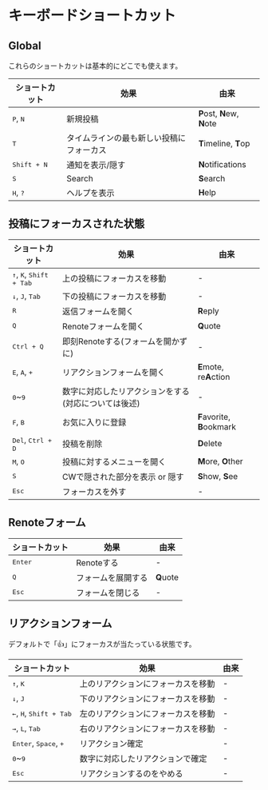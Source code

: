 # キーボードショートカット

## Global
これらのショートカットは基本的にどこでも使えます。
<table>
    <thead>
        <tr><th>ショートカット</th><th>効果</th><th>由来</th></tr>
    </thead>
    <tbody>
        <tr><td><kbd class="key">P</kbd>, <kbd class="key">N</kbd></td><td>新規投稿</td><td><b>P</b>ost, <b>N</b>ew, <b>N</b>ote</td></tr>
        <tr><td><kbd class="key">T</kbd></td><td>タイムラインの最も新しい投稿にフォーカス</td><td><b>T</b>imeline, <b>T</b>op</td></tr>
        <tr><td><kbd class="group"><kbd class="key">Shift</kbd> + <kbd class="key">N</kbd></kbd></td><td>通知を表示/隠す</td><td><b>N</b>otifications</td></tr>
        <tr><td><kbd class="key">S</kbd></td><td>Search</td><td><b>S</b>earch</td></tr>
        <tr><td><kbd class="key">H</kbd>, <kbd class="key">?</kbd></td><td>ヘルプを表示</td><td><b>H</b>elp</td></tr>
    </tbody>
</table>

## 投稿にフォーカスされた状態
<table>
    <thead>
        <tr><th>ショートカット</th><th>効果</th><th>由来</th></tr>
    </thead>
    <tbody>
        <tr><td><kbd class="key">↑</kbd>, <kbd class="key">K</kbd>, <kbd class="group"><kbd class="key">Shift</kbd> + <kbd class="key">Tab</kbd></kbd></td><td>上の投稿にフォーカスを移動</td><td>-</td></tr>
        <tr><td><kbd class="key">↓</kbd>, <kbd class="key">J</kbd>, <kbd class="key">Tab</kbd></td><td>下の投稿にフォーカスを移動</td><td>-</td></tr>
        <tr><td><kbd class="key">R</kbd></td><td>返信フォームを開く</td><td><b>R</b>eply</td></tr>
        <tr><td><kbd class="key">Q</kbd></td><td>Renoteフォームを開く</td><td><b>Q</b>uote</td></tr>
        <tr><td><kbd class="group"><kbd class="key">Ctrl</kbd> + <kbd class="key">Q</kbd></kbd></td><td>即刻Renoteする(フォームを開かずに)</td><td>-</td></tr>
        <tr><td><kbd class="key">E</kbd>, <kbd class="key">A</kbd>, <kbd class="key">+</kbd></td><td>リアクションフォームを開く</td><td><b>E</b>mote, re<b>A</b>ction</td></tr>
        <tr><td><kbd class="key">0</kbd>~<kbd class="key">9</kbd></td><td>数字に対応したリアクションをする(対応については後述)</td><td>-</td></tr>
        <tr><td><kbd class="key">F</kbd>, <kbd class="key">B</kbd></td><td>お気に入りに登録</td><td><b>F</b>avorite, <b>B</b>ookmark</td></tr>
        <tr><td><kbd class="key">Del</kbd>, <kbd class="group"><kbd class="key">Ctrl</kbd> + <kbd class="key">D</kbd></kbd></td><td>投稿を削除</td><td><b>D</b>elete</tr>
        <tr><td><kbd class="key">M</kbd>, <kbd class="key">O</kbd></td><td>投稿に対するメニューを開く</td><td><b>M</b>ore, <b>O</b>ther</td></tr>
        <tr><td><kbd class="key">S</kbd></td><td>CWで隠された部分を表示 or 隠す</td><td><b>S</b>how, <b>S</b>ee</td></tr>
        <tr><td><kbd class="key">Esc</kbd></td><td>フォーカスを外す</td><td>-</td></tr>
    </tbody>
</table>

## Renoteフォーム
<table>
    <thead>
        <tr><th>ショートカット</th><th>効果</th><th>由来</th></tr>
    </thead>
    <tbody>
        <tr><td><kbd class="key">Enter</kbd></td><td>Renoteする</td><td>-</td></tr>
        <tr><td><kbd class="key">Q</kbd></td><td>フォームを展開する</td><td><b>Q</b>uote</td></tr>
        <tr><td><kbd class="key">Esc</kbd></td><td>フォームを閉じる</td><td>-</td></tr>
    </tbody>
</table>

## リアクションフォーム
デフォルトで「👍」にフォーカスが当たっている状態です。
<table>
    <thead>
        <tr><th>ショートカット</th><th>効果</th><th>由来</th></tr>
    </thead>
    <tbody>
        <tr><td><kbd class="key">↑</kbd>, <kbd class="key">K</kbd></td><td>上のリアクションにフォーカスを移動</td><td>-</td></tr>
        <tr><td><kbd class="key">↓</kbd>, <kbd class="key">J</kbd></td><td>下のリアクションにフォーカスを移動</td><td>-</td></tr>
        <tr><td><kbd class="key">←</kbd>, <kbd class="key">H</kbd>, <kbd class="group"><kbd class="key">Shift</kbd> + <kbd class="key">Tab</kbd></kbd></td><td>左のリアクションにフォーカスを移動</td><td>-</td></tr>
        <tr><td><kbd class="key">→</kbd>, <kbd class="key">L</kbd>, <kbd class="key">Tab</kbd></td><td>右のリアクションにフォーカスを移動</td><td>-</td></tr>
        <tr><td><kbd class="key">Enter</kbd>, <kbd class="key">Space</kbd>, <kbd class="key">+</kbd></td><td>リアクション確定</td><td>-</td></tr>
        <tr><td><kbd class="key">0</kbd>~<kbd class="key">9</kbd></td><td>数字に対応したリアクションで確定</td><td>-</td></tr>
        <tr><td><kbd class="key">Esc</kbd></td><td>リアクションするのをやめる</td><td>-</td></tr>
    </tbody>
</table>

